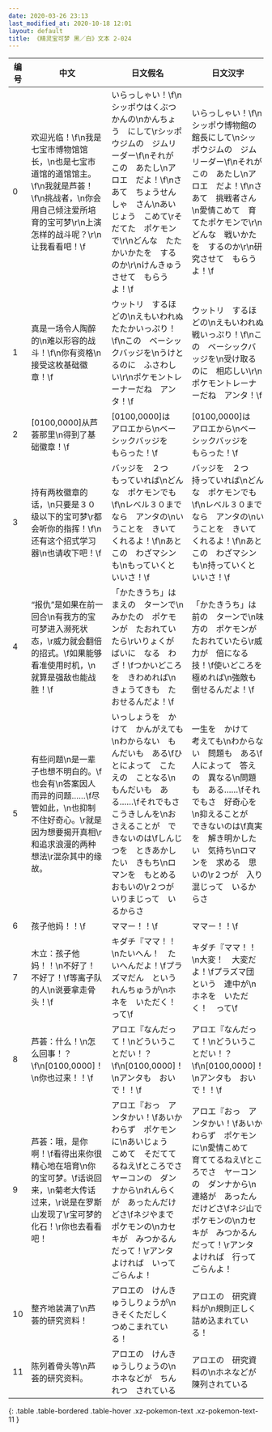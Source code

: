 ```yaml
---
date: 2020-03-26 23:13
last_modified_at: 2020-10-18 12:01
layout: default
title: 《精灵宝可梦 黑／白》文本 2-024
---
```

| 编号 | 中文 | 日文假名 | 日文汉字 |
| ---- | ---- | ---- | --- |
| 0 | 欢迎光临！\f\n我是七宝市博物馆馆长，\n也是七宝市道馆的道馆馆主。\f\n我就是芦荟！\f\n挑战者，\n你会用自己倾注爱所培育的宝可梦\r\n上演怎样的战斗呢？\r\n让我看看吧！\f | いらっしゃい！\f\nシッポウはくぶつかんの\nかんちょう　にして\rシッポウジムの　ジムリーダー\f\nそれが　この　あたし\nアロエ　だよ！\f\nさあて　ちょうせんしゃ　さん\nあいじょう　こめて\rそだてた　ポケモンで\r\nどんな　たたかいかたを　するのか\r\nけんきゅう　させて　もらうよ！\f | いらっしゃい！\f\nシッポウ博物館の　館長にして\nシッポウジムの　ジムリーダー\f\nそれが　この　あたし\nアロエ　だよ！\f\nさあて　挑戦者さん\n愛情こめて　育てたポケモンで\r\nどんな　戦いかたを　するのか\r\n研究させて　もらうよ！\f |
| 1 | 真是一场令人陶醉的\n难以形容的战斗！\f\n你有资格\n接受这枚基础徽章！\f | ウットリ　するほどの\nえもいわれぬ　たたかいっぷり！\f\nこの　ベーシックバッジを\nうけとるのに　ふさわしい\r\nポケモントレーナーだね　アンタ！\f | ウットリ　するほどの\nえもいわれぬ　戦いっぷり！\f\nこの　ベーシックバッジを\n受け取るのに　相応しい\r\nポケモントレーナーだね　アンタ！\f |
| 2 | [0100,0000]从芦荟那里\n得到了基础徽章！\f | [0100,0000]は　アロエから\nベーシックバッジを　もらった！\f | [0100,0000]は　アロエから\nベーシックバッジを　もらった！\f |
| 3 | 持有两枚徽章的话，\n只要是３０级以下的宝可梦\r都会听你的指挥！\f\n还有这个招式学习器\n也请收下吧！\f | バッジを　２つ　もっていれば\nどんな　ポケモンでも\f\nレベル３０までなら　アンタの\nいうことを　きいてくれるよ！\f\nあと　この　わざマシンも\nもっていくと　いいさ！\f | バッジを　２つ　持っていれば\nどんな　ポケモンでも\f\nレベル３０までなら　アンタの\nいうことを　きいてくれるよ！\f\nあと　この　わざマシンも\n持っていくと　いいさ！\f |
| 4 | “报仇”是如果在前一回合\n有我方的宝可梦进入濒死状态，\r威力就会翻倍的招式。\f如果能够看准使用时机，\n就算是强敌也能战胜！\f | 「かたきうち」は　まえの　ターンで\nみかたの　ポケモンが　たおれていたら\rいりょくが　ばいに　なる　わざ！\fつかいどころを　きわめれば\nきょうてきも　たおせるんだよ！\f | 「かたきうち」は　前の　ターンで\n味方の　ポケモンが　たおれていたら\r威力が　倍になる　技！\f使いどころを　極めれば\n強敵も　倒せるんだよ！\f |
| 5 | 有些问题\n是一辈子也想不明白的。\f也会有\n答案因人而异的问题……\f尽管如此，\n也抑制不住好奇心。\r就是因为想要揭开真相\r和追求浪漫的两种想法\r混杂其中的缘故。 | いっしょうを　かけて　かんがえても\nわからない　もんだいも　ある\fひとによって　こたえの　ことなる\nもんだいも　ある……\fそれでもさ　こうきしんを\nおさえることが　できないのは\fしんじつを　ときあかしたい　きもち\nロマンを　もとめる　おもいの\r２つが　いりまじって　いるからさ | 一生を　かけて　考えても\nわからない　問題も　ある\f人によって　答えの　異なる\n問題も　ある……\fそれでもさ　好奇心を\n抑えることが　できないのは\f真実を　解き明かしたい　気持ち\nロマンを　求める　思いの\r２つが　入り混じって　いるからさ |
| 6 | 孩子他妈！！\f | ママー！！\f | ママー！！\f |
| 7 | 木立：孩子他妈！！\n不好了！不好了！\f等离子队的人\n说要拿走骨头！\f | キダチ『ママ！！\nたいへん！　たいへんだよ！\fプラズマだん　という　れんちゅうが\nホネを　いただく！　って\f | キダチ『ママ！！\n大変！　大変だよ！\fプラズマ団　という　連中が\nホネを　いただく！　って\f |
| 8 | 芦荟：什么！\n怎么回事！？\f\n[0100,0000]！\n你也过来！！\f | アロエ『なんだって！\nどういうことだい！？\f\n[0100,0000]！\nアンタも　おいで！！\f | アロエ『なんだって！\nどういうことだい！？\f\n[0100,0000]！\nアンタも　おいで！！\f |
| 9 | 芦荟：哦，是你啊！\f看得出来你很精心地在培育\n你的宝可梦。\f话说回来，\n菊老大传话过来，\r说是在罗斯山发现了\r宝可梦的化石！\r你也去看看吧！ | アロエ『おっ　アンタかい！\fあいかわらず　ポケモンに\nあいじょう　こめて　そだててるねえ\fところでさ　ヤーコンの　ダンナから\nれんらくが　あったんだけどさ\fネジやまで　ポケモンの\nカセキが　みつかるんだって！\rアンタ　よければ　いってごらんよ！ | アロエ『おっ　アンタかい！\fあいかわらず　ポケモンに\n愛情こめて　育ててるねえ\fところでさ　ヤーコンの　ダンナから\n連絡が　あったんだけどさ\fネジ山で　ポケモンの\nカセキが　みつかるんだって！\rアンタ　よければ　行ってごらんよ！ |
| 10 | 整齐地装满了\n芦荟的研究资料！ | アロエの　けんきゅうしりょうが\nきそくただしく　つめこまれている！ | アロエの　研究資料が\n規則正しく　詰め込まれている！ |
| 11 | 陈列着骨头等\n芦荟的研究资料。 | アロエの　けんきゅうしりょうの\nホネなどが　ちんれつ　されている | アロエの　研究資料の\nホネなどが　陳列されている |
{: .table .table-bordered .table-hover .xz-pokemon-text .xz-pokemon-text-11 }
